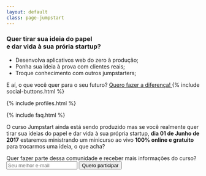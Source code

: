 ```yaml
---
layout: default
class: page-jumpstart
---
```


<section id="primary">
  <div class="content">
    <h3>Quer tirar sua ideia do papel<br/>e dar vida à sua prória startup?</h3>
    <ul>
      <li>Desenvolva aplicativos web do zero à produção;</li>
      <li>Ponha sua ideia à prova com clientes reais;</li>
      <li>Troque conhecimento com outros jumpstarters;</li>
    </ul>
    <span>E aí, o que você quer para o seu futuro?</span>
    <a href="#" class="action">
      Quero fazer a diferença!
    </a>
    {% include social-buttons.html %}
  </div>
</section>

{% include profiles.html %}

{% include faq.html %}

<section id="form">
  <p>O curso Jumpstart ainda está sendo produzido mas se você realmente quer tirar sua ideias do papel e dar vida à sua própria startup, <b>dia 01 de Junho de 2017</b> estaremos ministrando um minicurso ao vivo <b>100% online e gratuito</b> para trocarmos uma ideia, o que acha?</p>

  <form action="#">
    <span>Quer fazer parte dessa comunidade e receber mais informações do curso?</span>
    <input placeholder="Seu melhor e-mail" name="data[email]" type="email" required>
    <button type="submit">Quero participar</button>
  </form>
</section>
